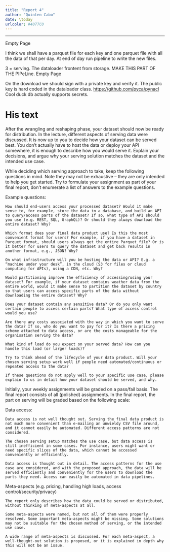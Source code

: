 ```yaml
---
title: "Report 4"
author: "Quinten Cabo"
date: \today
urlcolor: #4077C0
---
```


---

Empty Page

I think we shall have a parquet file for each key and one parquet file with all the data of that per day. At end of day run pipeline to write the new files.

3 = serving. The dataloader frontent from storage.
MAKE THIS PART OF THE PIPeLine.
Empty Page

On the download we should sign with a private key and verify it. The public key is hard coded in the dataloader class.
https://github.com/pyca/pynacl
Cool duck db actually supports secrets.


# His text


After the wrangling and reshaping phase, your dataset should now be ready for distribution. In the lecture, different aspects of serving data were discussed. It is now up to you to decide how your dataset can be served best. You don’t actually have to host the data or deploy your API somewhere, it is enough to describe how you would serve it. Explain your decisions, and argue why your serving solution matches the dataset and the intended use case.


While deciding which serving approach to take, keep the following questions in mind. Note they may not be exhaustive – they are only intended to help you get started. Try to formulate your assignment as part of your final report, don’t enumerate a list of answers to the example questions.


Example questions:



    How should end-users access your processed dataset? Would it make sense to, for example, store the data in a database, and build an API to query/access parts of the dataset? If so, what type of API should you use (e.g. REST, SQL, GraphQL)? Or should they always download the entire dataset? Why?

    Which format does your final data product use? Is this the most convenient format for users? For example, if you have a dataset in Parquet format, should users always get the entire Parquet file? Or is it better for users to query the dataset and get back results in another format, e.g., JSON? Why?

    On what infrastructure will you be hosting the data or API? E.g. a “machine under your desk”, in the cloud (S3 for files or cloud computing for APIs), using a CDN, etc. Why?

    Would partitioning improve the efficiency of accessing/using your dataset? For example, if your dataset contains weather data from the entire world, would it make sense to partition the dataset by country so that users can access specific parts of the data without downloading the entire dataset? Why?

    Does your dataset contain any sensitive data? Or do you only want certain people to access certain parts? What type of access control would you use?

    Are there any costs associated with the way in which you want to serve the data? If so, who do you want to pay for it? Is there a pricing scheme attached to data access, or are the costs manageable for the organisation serving the data?

    What kind of load do you expect on your served data? How can you handle this load (or larger loads)?

    Try to think ahead of the lifecycle of your data product. Will your chosen serving setup work well if people need automated/continuous or repeated access to the data?

    If these questions do not apply well to your specific use case, please explain to us in detail how your dataset should be served, and why.


Initially, your weekly assignments will be graded on a pass/fail basis. The final report consists of all (polished) assignments. In the final report, the part on serving will be graded based on the following scale:

Data access:



    Data access is not well thought out. Serving the final data product is not much more convenient than e-mailing an unwieldy CSV file around, and it cannot easily be automated. Different access patterns are not considered.

    The chosen serving setup matches the use case, but data access is still inefficient in some cases. For instance, users might want or need specific slices of the data, which cannot be accessed conveniently or efficiently. 

    Data access is thought out in detail. The access patterns for the use case are considered, and with the proposed approach, the data will be served efficiently and conveniently for the users to download the parts they need. Access can easily be automated in data pipelines.


Meta-aspects (e.g. pricing, handling high loads, access control/security/privacy)

    The report only describes how the data could be served or distributed, without thinking of meta-aspects at all.

    Some meta-aspects were named, but not all of them were properly resolved. Some important meta-aspects might be missing. Some solutions may not be suitable for the chosen method of serving, or the intended use case.

    A wide range of meta-aspects is discussed. For each meta-aspect, a well-thought-out solution is proposed, or it is explained in depth why this will not be an issue.
